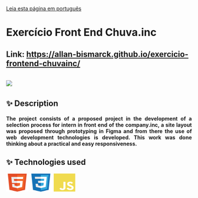 <a href="README_portuguese.md" target="_blank">Leia esta página em português<a/> 

# Exercício Front End Chuva.inc
## Link: https://allan-bismarck.github.io/exercicio-frontend-chuvainc/

## <img src="gif.gif" width="auto" height="auto"/>
## ✨ Description

#### <p align="justify">The project consists of a proposed project in the development of a selection process for intern in front end of the company.inc, a site layout was proposed through prototyping in Figma and from there the use of web development technologies is developed. This work was done thinking about a practical and easy responsiveness.</p>


## ✨ Technologies used 
<div style="display: inline_block">
  <img align="center" alt="Allan-HTML" height="50" width="60" src="https://raw.githubusercontent.com/devicons/devicon/master/icons/html5/html5-original.svg">
  <img align="center" alt="Allan-CSS" height="50" width="60" src="https://raw.githubusercontent.com/devicons/devicon/master/icons/css3/css3-original.svg">
  <img align="center" alt="Allan-Js" height="50" width="60" src="https://raw.githubusercontent.com/devicons/devicon/master/icons/javascript/javascript-plain.svg">
</div>
